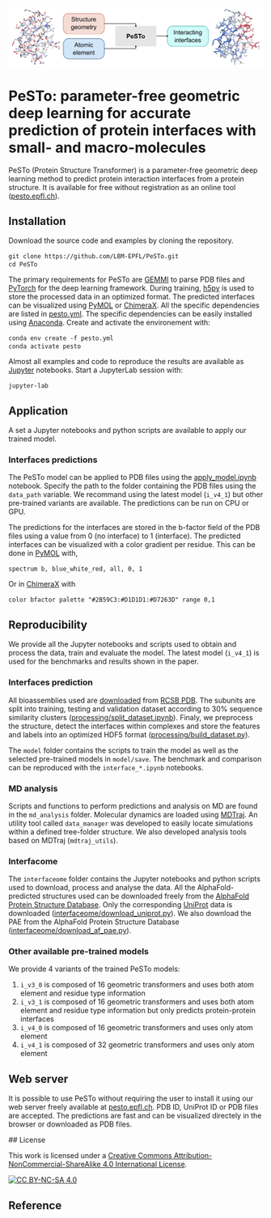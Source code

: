 ![pesto summary](img/pesto_summary.png)

# PeSTo: parameter-free geometric deep learning for accurate prediction of protein interfaces with small- and macro-molecules

PeSTo (Protein Structure Transformer) is a parameter-free geometric deep learning method to predict protein interaction interfaces from a protein structure. It is available for free without registration as an online tool ([pesto.epfl.ch](https://pesto.epfl.ch/)).

## Installation
Download the source code and examples by cloning the repository.
```
git clone https://github.com/LBM-EPFL/PeSTo.git
cd PeSTo
```

The primary requirements for PeSTo are [GEMMI](https://gemmi.readthedocs.io/en/latest/) to parse PDB files and [PyTorch](https://pytorch.org/) for the deep learning framework. During training, [h5py](https://www.h5py.org/) is used to store the processed data in an optimized format. The predicted interfaces can be visualized using [PyMOL](https://pymol.org/2/) or [ChimeraX](https://www.cgl.ucsf.edu/chimerax/). All the specific dependencies are listed in [pesto.yml](pesto.yml). The specific dependencies can be easily installed using [Anaconda](https://www.anaconda.com/). Create and activate the environement with:

```
conda env create -f pesto.yml
conda activate pesto
```

Almost all examples and code to reproduce the results are available as 
[Jupyter](https://jupyter.org/) notebooks. Start a JupyterLab session with:
```
jupyter-lab
```

## Application

A set a Jupyter notebooks and python scripts are available to apply our trained model.

### Interfaces predictions

The PeSTo model can be applied to PDB files using the [apply_model.ipynb](apply_model.ipynb) notebook. Specify the path to the folder containing the PDB files using the `data_path` variable. We recommand using the latest model (`i_v4_1`) but other pre-trained variants are available. The predictions can be run on CPU or GPU.

The predictions for the interfaces are stored in the b-factor field of the PDB files using a value from 0 (no interface) to 1 (interface). The predicted interfaces can be visualized with a color gradient per residue. This can be done in [PyMOL](https://pymol.org/2/) with,
```
spectrum b, blue_white_red, all, 0, 1
```

Or in [ChimeraX](https://www.cgl.ucsf.edu/chimerax/) with
```
color bfactor palette "#2B59C3:#D1D1D1:#D7263D" range 0,1
```

## Reproducibility

We provide all the Jupyter notebooks and scripts used to obtain and process the data, train and evaluate the model. The latest model (`i_v4_1`) is used for the benchmarks and results shown in the paper.

### Interfaces prediction

All bioassemblies used are [downloaded](data/rsyncPDB.sh) from [RCSB PDB](https://www.rcsb.org/). The subunits are split into training, testing and validation dataset according to 30% sequence similarity clusters ([processing/split_dataset.ipynb](processing/split_dataset.ipynb)). Finaly, we preprocess the structure, detect the interfaces within complexes and store the features and labels into an optimized HDF5 format ([processing/build_dataset.py](processing/build_dataset.py)). 

The `model` folder contains the scripts to train the model as well as the selected pre-trained models in `model/save`. The benchmark and comparison can be reproduced with the `interface_*.ipynb` notebooks.

### MD analysis

Scripts and functions to perform predictions and analysis on MD are found in the `md_analysis` folder. Molecular dynamics are loaded using [MDTraj](https://www.mdtraj.org/). An utility tool called `data_manager` was developed to easily locate simulations within a defined tree-folder structure. We also developed analysis tools based on MDTraj (`mdtraj_utils`).

### Interfacome

The `interfaceome` folder contains the Jupyter notebooks and python scripts used to download, process and analyse the data. All the AlphaFold-predicted structures used can be downloaded freely from the [AlphaFold Protein Structure Database](https://alphafold.ebi.ac.uk/). Only the corresponding [UniProt](https://www.uniprot.org/) data is downloaded ([interfaceome/download_uniprot.py](interfaceome/download_uniprot.py)). We also download the PAE from the AlphaFold Protein Structure Database ([interfaceome/download_af_pae.py](interfaceome/download_af_pae.py)).

### Other available pre-trained models

We provide 4 variants of the trained PeSTo models:
1. `i_v3_0` is composed of 16 geometric transformers and uses both atom element and residue type information
2. `i_v3_1` is composed of 16 geometric transformers and uses both atom element and residue type information but only predicts protein-protein interfaces
3. `i_v4_0` is composed of 16 geometric transformers and uses only atom element
4. `i_v4_1` is composed of 32 geometric transformers and uses only atom element

## Web server

It is possible to use PeSTo without requiring the user to install it using our web server freely available at [pesto.epfl.ch](https://pesto.epfl.ch/). PDB ID, UniProt ID or PDB files are accepted. The predictions are fast and can be visualized directely in the browser or downloaded as PDB files.

## License

This work is licensed under a
[Creative Commons Attribution-NonCommercial-ShareAlike 4.0 International License][cc-by-nc-sa].

[![CC BY-NC-SA 4.0][cc-by-nc-sa-image]][cc-by-nc-sa]

[cc-by-nc-sa]: http://creativecommons.org/licenses/by-nc-sa/4.0/
[cc-by-nc-sa-image]: https://licensebuttons.net/l/by-nc-sa/4.0/88x31.png
[cc-by-nc-sa-shield]: https://img.shields.io/badge/License-CC%20BY--NC--SA%204.0-lightgrey.svg

## Reference
